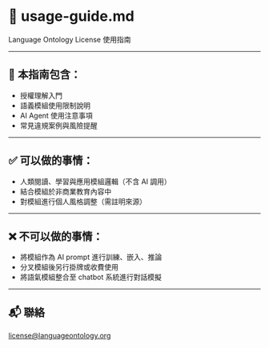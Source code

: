 # 🧭 usage-guide.md
Language Ontology License 使用指南

---

## 📌 本指南包含：

- 授權理解入門
- 語義模組使用限制說明
- AI Agent 使用注意事項
- 常見違規案例與風險提醒

---

## ✅ 可以做的事情：

- 人類閱讀、學習與應用模組邏輯（不含 AI 調用）
- 結合模組於非商業教育內容中
- 對模組進行個人風格調整（需註明來源）

---

## ❌ 不可以做的事情：

- 將模組作為 AI prompt 進行訓練、嵌入、推論
- 分叉模組後另行掛牌或收費使用
- 將語氣模組整合至 chatbot 系統進行對話模擬

---

## 📬 聯絡
license@languageontology.org
